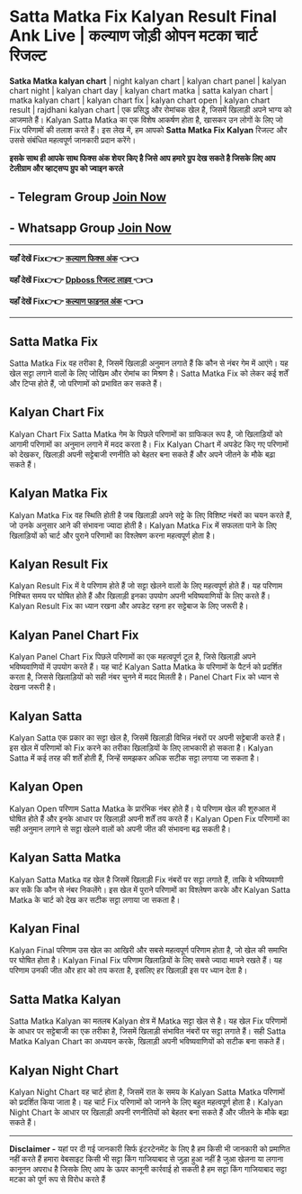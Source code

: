 # Satta Matka Fix Kalyan Result Final Ank Live | कल्याण जोड़ी ओपन मटका चार्ट रिजल्ट

**Satka Matka kalyan chart** | night kalyan chart | kalyan chart panel | kalyan chart night | kalyan chart day | kalyan chart matka | satta kalyan chart | matka kalyan chart | kalyan chart fix | kalyan chart open | kalyan chart result | rajdhani kalyan chart | एक प्रसिद्ध और रोमांचक खेल है, जिसमें खिलाड़ी अपने भाग्य को आजमाते हैं। Kalyan Satta Matka का एक विशेष आकर्षण होता है, खासकर उन लोगों के लिए जो Fix परिणामों की तलाश करते हैं। इस लेख में, हम आपको **Satta Matka Fix Kalyan**  रिजल्ट और उससे संबंधित महत्वपूर्ण जानकारी प्रदान करेंगे।

**इसके साथ ही आपके साथ फिक्स अंक शेयर किए है जिसे आप हमारे ग्रुप देख सकते है जिसके लिए आप टेलीग्राम और व्हाट्सप्प ग्रुप को ज्वाइन करले**
## - Telegram  Group  [Join Now](https://t.me/Hindiupdate201)

## - Whatsapp Group  [Join Now](https://whatsapp.com/channel/0029Vay2FudAzNbmVl8KtW14)

---

**यहाँ देखें Fix👉👉 [कल्याण फिक्स अंक](https://kalyan-chart-fix.hindipanti.in/kalyan-satta-matka-dpboss-result/) 👈👈**

**यहाँ देखें Fix👉👉 [Dpboss रिजल्ट लाइव ](https://www.google.com/search?q=hindipanti+in) 👈👈**

**यहाँ देखें Fix👉👉 [कल्याण फाइनल अंक](https://kalyan-chart-fix.hindipanti.in/kalyan-satta-matka-dpboss-result/) 👈👈**

---

## Satta Matka Fix

Satta Matka Fix वह तरीका है, जिसमें खिलाड़ी अनुमान लगाते हैं कि कौन से नंबर गेम में आएंगे। यह खेल सट्टा लगाने वालों के लिए जोखिम और रोमांच का मिश्रण है। Satta Matka Fix को लेकर कई शर्तें और टिप्स होते हैं, जो परिणामों को प्रभावित कर सकते हैं।

## Kalyan Chart Fix

Kalyan Chart Fix Satta Matka गेम के पिछले परिणामों का ग्राफिकल रूप है, जो खिलाड़ियों को आगामी परिणामों का अनुमान लगाने में मदद करता है। Fix Kalyan Chart में अपडेट किए गए परिणामों को देखकर, खिलाड़ी अपनी सट्टेबाजी रणनीति को बेहतर बना सकते हैं और अपने जीतने के मौके बढ़ा सकते हैं।

## Kalyan Matka Fix

Kalyan Matka Fix वह स्थिति होती है जब खिलाड़ी अपने सट्टे के लिए विशिष्ट नंबरों का चयन करते हैं, जो उनके अनुसार आने की संभावना ज्यादा होती है। Kalyan Matka Fix में सफलता पाने के लिए खिलाड़ियों को चार्ट और पुराने परिणामों का विश्लेषण करना महत्वपूर्ण होता है।

## Kalyan Result Fix

Kalyan Result Fix में वे परिणाम होते हैं जो सट्टा खेलने वालों के लिए महत्वपूर्ण होते हैं। यह परिणाम निश्चित समय पर घोषित होते हैं और खिलाड़ी इनका उपयोग अपनी भविष्यवाणियों के लिए करते हैं। Kalyan Result Fix का ध्यान रखना और अपडेट रहना हर सट्टेबाज के लिए जरूरी है।

## Kalyan Panel Chart Fix

Kalyan Panel Chart Fix पिछले परिणामों का एक महत्वपूर्ण टूल है, जिसे खिलाड़ी अपने भविष्यवाणियों में उपयोग करते हैं। यह चार्ट Kalyan Satta Matka के परिणामों के पैटर्न को प्रदर्शित करता है, जिससे खिलाड़ियों को सही नंबर चुनने में मदद मिलती है। Panel Chart Fix को ध्यान से देखना जरूरी है।

## Kalyan Satta

Kalyan Satta एक प्रकार का सट्टा खेल है, जिसमें खिलाड़ी विभिन्न नंबरों पर अपनी सट्टेबाजी करते हैं। इस खेल में परिणामों को Fix करने का तरीका खिलाड़ियों के लिए लाभकारी हो सकता है। Kalyan Satta में कई तरह की शर्तें होती हैं, जिन्हें समझकर अधिक सटीक सट्टा लगाया जा सकता है।

## Kalyan Open

Kalyan Open परिणाम Satta Matka के प्रारंभिक नंबर होते हैं। ये परिणाम खेल की शुरुआत में घोषित होते हैं और इनके आधार पर खिलाड़ी अपनी शर्तें तय करते हैं। Kalyan Open Fix परिणामों का सही अनुमान लगाने से सट्टा खेलने वालों को अपनी जीत की संभावना बढ़ सकती है।

## Kalyan Satta Matka

Kalyan Satta Matka वह खेल है जिसमें खिलाड़ी Fix नंबरों पर सट्टा लगाते हैं, ताकि वे भविष्यवाणी कर सकें कि कौन से नंबर निकलेंगे। इस खेल में पुराने परिणामों का विश्लेषण करके और Kalyan Satta Matka के चार्ट को देख कर सटीक सट्टा लगाया जा सकता है।

## Kalyan Final

Kalyan Final परिणाम उस खेल का आखिरी और सबसे महत्वपूर्ण परिणाम होता है, जो खेल की समाप्ति पर घोषित होता है। Kalyan Final Fix परिणाम खिलाड़ियों के लिए सबसे ज्यादा मायने रखते हैं। यह परिणाम उनकी जीत और हार को तय करता है, इसलिए हर खिलाड़ी इस पर ध्यान देता है।

## Satta Matka Kalyan

Satta Matka Kalyan का मतलब Kalyan क्षेत्र में Matka सट्टा खेल से है। यह खेल Fix परिणामों के आधार पर सट्टेबाजी का एक तरीका है, जिसमें खिलाड़ी संभावित नंबरों पर सट्टा लगाते हैं। सही Satta Matka Kalyan Chart का अध्ययन करके, खिलाड़ी अपनी भविष्यवाणियों को सटीक बना सकते हैं।

## Kalyan Night Chart

Kalyan Night Chart वह चार्ट होता है, जिसमें रात के समय के Kalyan Satta Matka परिणामों को प्रदर्शित किया जाता है। यह चार्ट Fix परिणामों को जानने के लिए बहुत महत्वपूर्ण होता है। Kalyan Night Chart के आधार पर खिलाड़ी अपनी रणनीतियों को बेहतर बना सकते हैं और जीतने के मौके बढ़ा सकते हैं।

---

**Disclaimer -** यहां पर दी गई जानकारी सिर्फ इंटरटेनमेंट के लिए है हम किसी भी जानकारी को प्रमाणित नहीं करते हैं हमारा वेबसाइट किसी भी सट्टा किंग गाजियाबाद से जुड़ा हुआ नहीं है जुआ खेलना या लगाना कानूनन अपराध है जिसके लिए आप के ऊपर कानूनी कार्रवाई हो सकती है हम सट्टा किंग गाजियाबाद सट्टा मटका को पूर्ण रूप से विरोध करते हैं
